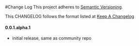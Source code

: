 #Change Log
This project adheres to [Semantic Versioning](http://semver.org/).

This CHANGELOG follows the format listed at [Keep A Changelog](http://keepachangelog.com/)


#### 0.0.1.alpha.1

* initial release, same as community repo

